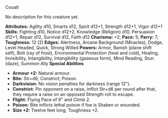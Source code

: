 Couatl

No description for this creature yet.

**Attributes:** Agility d10, Smarts d12, Spirit d12+1, Strength d12+1,
Vigor d12+1
**Skills:** Fighting d10, Notice d12+2, Knowledge (Religion) d10,
Persuasion d12+1, Repair d12, Survival d12, Faith d12
**Charisma:** +2; **Pace:** 5; **Parry:** 7; **Toughness:** 12 (2)
**Edges:** Alertness, Arcane Background (Miracles), Dodge, Level Headed,
Quick, Strong Willed
**Powers:** Armor, Banish (plane shift self), Bolt (ray of frost),
Environmental Protection (heat and cold), Healing, Invisibility,
Intangibility, Intangibility (gaseous form), Mind Reading, Stun (daze),
Summon Ally
**Special Abilities**
- **Armour +2:** Natural armour.
- **Bite:** Str+d6; Constrict; Poison.
- **Darkvision:** No vision penalties for darkness (range 12").
- **Constrict:** Pin opponent on a raise, inflict Str+d6 per round after
that, they require a raise on an opposed Strength roll to escape.
- **Flight:** Flying Pace of 9" and Climb 2.
- **Poison:** Bite inflicts lethal poison if foe is Shaken or wounded.
- **Size +2:** Twelve feet long; Toughness +2.


